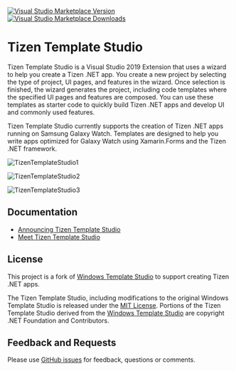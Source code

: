 [![Visual Studio Marketplace Version](https://img.shields.io/visual-studio-marketplace/v/tizen.Tailor?style=flat-square)](https://marketplace.visualstudio.com/items?itemName=tizen.Tailor)
[![Visual Studio Marketplace Downloads](https://img.shields.io/visual-studio-marketplace/d/Tizen.Tailor?style=flat-square)](https://marketplace.visualstudio.com/items?itemName=tizen.Tailor)

# Tizen Template Studio
Tizen Template Studio is a Visual Studio 2019 Extension that uses a wizard to help you create a Tizen .NET app.
You create a new project by selecting the type of project, UI pages, and features in the wizard.
Once selection is finished, the wizard generates the project, including code templates where the specified UI pages and features are composed.
You can use these templates as starter code to quickly build Tizen .NET apps and develop UI and commonly used features.

Tizen Template Studio currently supports the creation of Tizen .NET apps running on Samsung Galaxy Watch.
Templates are designed to help you write apps optimized for Galaxy Watch using Xamarin.Forms and the Tizen .NET framework.

![TizenTemplateStudio1](https://user-images.githubusercontent.com/44826697/83482929-6dcaf780-a4dc-11ea-8cb3-7a6ab4a03750.png)

![TizenTemplateStudio2](https://user-images.githubusercontent.com/44826697/83482944-77545f80-a4dc-11ea-86bf-f1e0be37dafb.png)

![TizenTemplateStudio3](https://user-images.githubusercontent.com/44826697/83482954-7b807d00-a4dc-11ea-94a5-920077dad8b6.png)

## Documentation

- [Announcing Tizen Template Studio](https://developer.samsung.com/tizen/blog/en-us/2020/06/12/announcing-tizen-template-studio)
- [Meet Tizen Template Studio](./docs/overview.md)

## License
This project is a fork of [Windows Template Studio](https://github.com/microsoft/WindowsTemplateStudio) to support creating Tizen .NET apps.

The Tizen Template Studio, including modifications to the original Windows Template Studio is released under the [MIT License](LICENSE.md). Portions of the Tizen Template Studio derived from the [Windows Template Studio](https://github.com/microsoft/WindowsTemplateStudio) are copyright .NET Foundation and Contributors.

## Feedback and Requests
Please use [GitHub issues](https://github.com/Samsung/TizenTemplateStudio/issues) for feedback, questions or comments.
